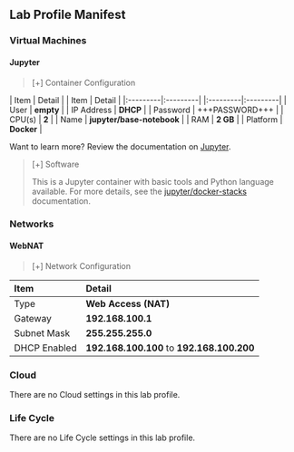 ## Lab Profile Manifest

### Virtual Machines

#### Jupyter

>[+] Container Configuration
>
| Item | Detail | | Item | Detail |
|:---------|:---------| |:---------|:---------|
| User | **empty** | | IP Address   | **DHCP** |
| Password | +++PASSWORD+++ | | CPU(s) | **2** |
| Name   | **jupyter/base-notebook** | | RAM | **2 GB** |
| Platform | **Docker** |


Want to learn more? Review the documentation on [Jupyter](https://jupyter.org/).


>[+] Software
>
>This is a Jupyter container with basic tools and Python language available. For more details, see the [jupyter/docker-stacks](https://github.com/jupyter/docker-stacks) documentation. 


### Networks

#### WebNAT

>[+] Network Configuration
>
|Item|Detail|
|:----|:----|
|Type|**Web Access (NAT)**|
|Gateway|**192.168.100.1**|
|Subnet Mask|**255.255.255.0**|
|DHCP Enabled|**192.168.100.100** to **192.168.100.200**|

### Cloud
There are no Cloud settings in this lab profile.

### Life Cycle
There are no Life Cycle settings in this lab profile.
